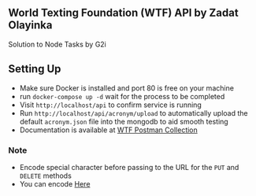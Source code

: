 ## World Texting Foundation (WTF) API by Zadat Olayinka
Solution to Node Tasks by G2i
## Setting Up

- Make sure Docker is installed and port 80 is free on your machine
- run `docker-compose up -d` wait for the process to be completed
- Visit `http://localhost/api` to confirm service is running
- Run `http://localhost/api/acronym/upload` to automatically upload the default `acronym.json` file into the mongodb to aid smooth testing
- Documentation is available at [WTF Postman Collection](https://documenter.getpostman.com/view/3710285/UUxuiVXo)


### Note
- Encode special character before passing to the URL for the `PUT` and `DELETE` methods
- You can encode [Here](https://meyerweb.com/eric/tools/dencoder/)



